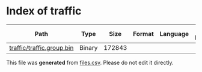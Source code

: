 # Index of traffic

| Path | Type | Size | Format | Language | DiE Info | Notes | Hash |
| --- | --- | --- | --- | --- | --- | --- | --- |
| [traffic/traffic.group.bin](./traffic/traffic.group.bin) | Binary | 172843 |  |  |  |  | a8c2382499338e7eb52548944e804688e9a5156d68fde8ed99770d3cb1fb964b |


This file was **generated** from [files.csv](../../../../../../../../../files.csv). Please do not edit it directly.
